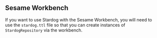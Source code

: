 Sesame Workbench
---

If you want to use Stardog with the Sesame Workbench, you will need to use the
`stardog.ttl` file so that you can create instances of `StardogRepository` via
the workbench.
